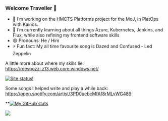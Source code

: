 ### Welcome Traveller 🤖


<!--
**reespozzi/reespozzi** is a ✨ _special_ ✨ repository because its `README.md` (this file) appears on your GitHub profile.

Here are some ideas to get you started:




-->
- 🔭 I’m working on the HMCTS Platforms project for the MoJ, in PlatOps with Kainos.
- 🌱 I’m currently learning about all things Azure, Kubernetes, Jenkins, and Flux, while also refining my frontend software skills
- 😄 Pronouns: He / Him
- ⚡ Fun fact: My all time favourite song is Dazed and Confused - Led Zeppelin

A little more about where my skills lie: https://reespozzi.z13.web.core.windows.net/

[![Site status!](https://github.com/reespozzi/PersonalSite/actions/workflows/main.yml/badge.svg)](https://github.com/reespozzi/PersonalSite/actions/workflows/main.yml)

Some songs I helped write and play a while back: https://open.spotify.com/artist/3PD0uebcMfAf8rMLvWG489

**[![My GitHub stats](https://github-readme-stats.vercel.app/api?username=reespozzi&count_private=true&show_icons=true&theme=merko)](https://github.com/anuraghazra/github-readme-stats)


<a href= "https://www.linkedin.com/in/rees-pozzi"><img src="https://img.icons8.com/ios-filled/50/000000/linkedin-circled--v2.png"/></a>

